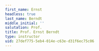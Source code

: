 ```yaml
---
first_name: Ernst
headless: true
last_name: Berndt
middle_initial: ''
salutation: Prof.
title: Prof. Ernst Berndt
type: instructor
uid: 27def775-5eb4-014e-c63e-d31f6ec75c06
---
```

